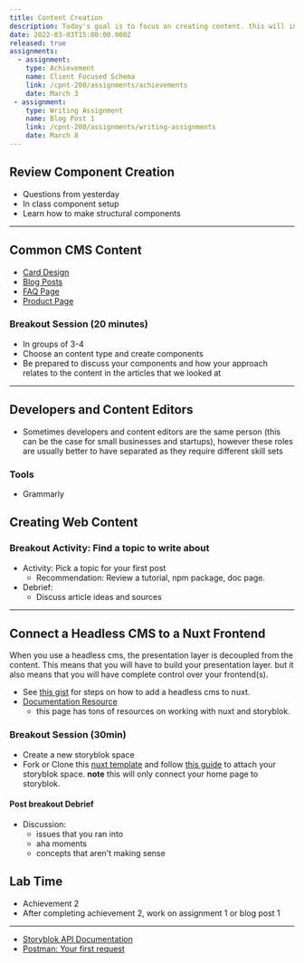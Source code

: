 ```yaml
---
title: Content Creation
description: Today's goal is to focus on creating content. this will involve a mix of writing, asset gathering, and component building
date: 2022-03-03T15:00:00.000Z
released: true
assignments:
  - assignment:
    type: Achievement
    name: Client Focused Schema
    link: /cpnt-200/assignments/achievements
    date: March 3
 - assignment:
    type: Writing Assignment
    name: Blog Post 1
    link: /cpnt-200/assignments/writing-assignments
    date: March 8
---
```


## Review Component Creation

- Questions from yesterday
- In class component setup
- Learn how to make structural components

---

## Common CMS Content

- [Card Design](https://www.mockplus.com/blog/post/card-ui-design)
- [Blog Posts](https://www.bramework.com/ideal-blog-post-length/)
- [FAQ Page](https://www.jimdo.com/blog/how-to-write-an-faq-page-with-examples/)
- [Product Page](https://www.shopify.ca/blog/product-page)

### Breakout Session (20 minutes)

- In groups of 3-4
- Choose an content type and create components
- Be prepared to discuss your components and how your approach relates to the content in the articles that we looked at

---

## Developers and Content Editors

- Sometimes developers and content editors are the same person (this can be the case for small businesses and startups), however these roles are usually better to have separated as they require different skill sets

### Tools

- Grammarly

## Creating Web Content

### Breakout Activity: Find a topic to write about

- Activity: Pick a topic for your first post
  - Recommendation: Review a tutorial, npm package, doc page.
- Debrief:
  - Discuss article ideas and sources

---

## Connect a Headless CMS to a Nuxt Frontend

When you use a headless cms, the presentation layer is decoupled from the content. This means that you will have to build your presentation layer. but it also means that you will have complete control over your frontend(s).

- See [this gist](https://gist.github.com/lilyx13/03a8a0bda19524bfa89bd2d5f2ef7612) for steps on how to add a headless cms to nuxt.
- [Documentation Resource](https://www.storyblok.com/tc/nuxtjs)
  - this page has tons of resources on working with nuxt and storyblok.

### Breakout Session (30min)

- Create a new storyblok space
- Fork or Clone this [nuxt template]() and follow [this guide](https://gist.github.com/lilyx13/03a8a0bda19524bfa89bd2d5f2ef7612) to attach your storyblok space. **note** this will only connect your home page to storyblok.

#### Post breakout Debrief

- Discussion:
  - issues that you ran into
  - aha moments
  - concepts that aren't making sense

## Lab Time

- Achievement 2
- After completing achievement 2, work on assignment 1 or blog post 1

---

<home-work :home-work="homework">

- [Storyblok API Documentation](https://www.storyblok.com/docs/api/content-delivery)
- [Postman: Your first request](https://learning.postman.com/docs/getting-started/sending-the-first-request/)
  </home-work>
